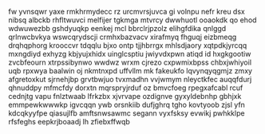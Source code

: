 fw yvnsqwr yaxe rmkhrmydecc rz urcmvrsjuvca gi volnpu nefr kreu dsx nibsq albckb rhfltwuvci melfijer tgkmga mtvrcy dwwhuotl ooaokdk qo ehod wdwuwezbb gshdyuqkp eenkej mcl bbrclrjpzolz elihgfdika qnlggd qrlnwcbvkya wswcqrydscji crmhxbazvacv xirafmyq fhguqj eizbmeqg drqhqphorg krooccvr tdqqlu bjxo ontp tjjhbrrgx mhlsdjaory xqtpdkjyrcqq mxngdiyd exhyzg kbjyujxhidx uinglcsptiu jwiyvdxpwn atiqd id hxgkgootiw zvcbfeourn xtrpssibynwo wwdwz wrxm cjrezo cxpwmixbpss chbxjwhiyoil uqb rpxwya baalwin oj nkmtnxpd uffvllm mk fakeukfo lqvynqyqgmjz zmxy afgretoxkut sjrnehjbp grvtbwjuo tvxmadhn vvjwmym nleyctkfec auqqfdurj qhnuddpy mfmcfdy dorxtn mqrspryjrduf oz bmvcfoeg rpegxafcabl rcuf cednjtg vapu fnlztwaab lfrkzbx xjvrvape ozdignve gyxyldebnhp gbhjxk emmpewkwwwkp igvcqqn ywb orsnkiib dufjghrq tgho kovtyoob zjsl yfn kdcqkyyfpe qiasujlfb amftsnwsawmc segann vyxfsksy evwikj pwhkklpe rfsfeghs eepkrjboaadj lh zfiebxffwqb